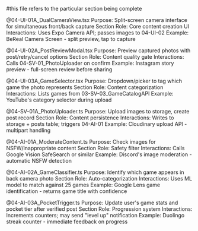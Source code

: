#this file refers to the particular section being complete 

@04-UI-01A_DualCameraView.tsx
Purpose: Split-screen camera interface for simultaneous front/back capture
Section Role: Core content creation UI
Interactions: Uses Expo Camera API; passes images to 04-UI-02
Example: BeReal Camera Screen - split preview, tap to capture

@04-UI-02A_PostReviewModal.tsx
Purpose: Preview captured photos with post/retry/cancel options
Section Role: Content quality gate
Interactions: Calls 04-SV-01_PhotoUploader on confirm
Example: Instagram story preview - full-screen review before sharing

@04-UI-03A_GameSelector.tsx
Purpose: Dropdown/picker to tag which game the photo represents
Section Role: Content categorization
Interactions: Lists games from 03-SV-03_GameCatalogAPI
Example: YouTube's category selector during upload

@04-SV-01A_PhotoUploader.ts
Purpose: Upload images to storage, create post record
Section Role: Content persistence
Interactions: Writes to storage + posts table; triggers 04-AI-01
Example: Cloudinary upload API - multipart handling

@04-AI-01A_ModerateContent.ts
Purpose: Check images for NSFW/inappropriate content
Section Role: Safety filter
Interactions: Calls Google Vision SafeSearch or similar
Example: Discord's image moderation - automatic NSFW detection

@04-AI-02A_GameClassifier.ts
Purpose: Identify which game appears in back camera photo
Section Role: Auto-categorization
Interactions: Uses ML model to match against 25 games
Example: Google Lens game identification - returns game title with confidence

@04-AI-03A_PocketTrigger.ts
Purpose: Update user's game stats and pocket tier after verified post
Section Role: Progression system
Interactions: Increments counters; may send "level up" notification
Example: Duolingo streak counter - immediate feedback on progress
